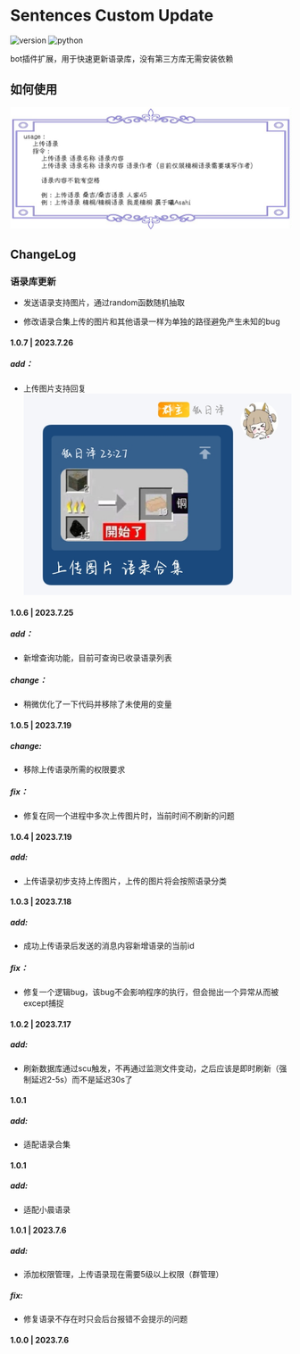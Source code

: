 # Sentences Custom Update

![version](https://img.shields.io/badge/Version-1.0.7-cyan) ![python](https://img.shields.io/badge/Python-3.8.10-blue)

bot插件扩展，用于快速更新语录库，没有第三方库无需安装依赖

## 如何使用

![help](help.jpg)

## ChangeLog

### 语录库更新

- 发送语录支持图片，通过random函数随机抽取

- 修改语录合集上传的图片和其他语录一样为单独的路径避免产生未知的bug

#### 1.0.7 | 2023.7.26

##### add：

- 上传图片支持回复 ![example1](example1.jpg)

#### 1.0.6 | 2023.7.25

##### add：

- 新增查询功能，目前可查询已收录语录列表

##### change：

-  稍微优化了一下代码并移除了未使用的变量

#### 1.0.5 | 2023.7.19

##### change:

- 移除上传语录所需的权限要求

##### fix：

- 修复在同一个进程中多次上传图片时，当前时间不刷新的问题

#### 1.0.4 | 2023.7.19

##### add:

- 上传语录初步支持上传图片，上传的图片将会按照语录分类

#### 1.0.3 | 2023.7.18

##### add:

- 成功上传语录后发送的消息内容新增语录的当前id

##### fix：

- 修复一个逻辑bug，该bug不会影响程序的执行，但会抛出一个异常从而被except捕捉

#### 1.0.2 | 2023.7.17

##### add:

- 刷新数据库通过scu触发，不再通过监测文件变动，之后应该是即时刷新（强制延迟2-5s）而不是延迟30s了

#### 1.0.1

##### add:

- 适配语录合集

#### 1.0.1

##### add:

- 适配小晨语录

#### 1.0.1 | 2023.7.6

##### add:

- 添加权限管理，上传语录现在需要5级以上权限（群管理）

##### fix:

- 修复语录不存在时只会后台报错不会提示的问题

#### 1.0.0 | 2023.7.6